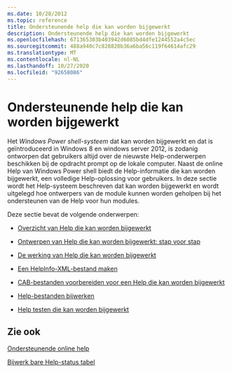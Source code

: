 ```yaml
---
ms.date: 10/28/2012
ms.topic: reference
title: Ondersteunende help die kan worden bijgewerkt
description: Ondersteunende help die kan worden bijgewerkt
ms.openlocfilehash: 671365303b403942d6085bd4dfe1244552a4c5ec
ms.sourcegitcommit: 488a940c7c828820b36a6ba56c119f64614afc29
ms.translationtype: MT
ms.contentlocale: nl-NL
ms.lasthandoff: 10/27/2020
ms.locfileid: "92658086"
---
```

# <a name="supporting-updatable-help"></a>Ondersteunende help die kan worden bijgewerkt

Het *Windows Power shell-systeem* dat kan worden bijgewerkt en dat is geïntroduceerd in Windows 8 en windows server 2012, is zodanig ontworpen dat gebruikers altijd over de nieuwste Help-onderwerpen beschikken bij de opdracht prompt op de lokale computer. Naast de online Help van Windows Power shell biedt de Help-informatie die kan worden bijgewerkt, een volledige Help-oplossing voor gebruikers. In deze sectie wordt het Help-systeem beschreven dat kan worden bijgewerkt en wordt uitgelegd hoe ontwerpers van de module kunnen worden geholpen bij het ondersteunen van de Help voor hun modules.

Deze sectie bevat de volgende onderwerpen:

- [Overzicht van Help die kan worden bijgewerkt](./updatable-help-overview.md)

- [Ontwerpen van Help die kan worden bijgewerkt: stap voor stap](./updatable-help-authoring-step-by-step.md)

- [De werking van Help die kan worden bijgewerkt](./how-updatable-help-works.md)

- [Een HelpInfo-XML-bestand maken](./how-to-create-a-helpinfo-xml-file.md)

- [CAB-bestanden voorbereiden voor een Help die kan worden bijgewerkt](./how-to-prepare-updatable-help-cab-files.md)

- [Help-bestanden bijwerken](./how-to-update-help-files.md)

- [Help testen die kan worden bijgewerkt](./how-to-test-updatable-help.md)

## <a name="see-also"></a>Zie ook

[Ondersteunende online help](./supporting-online-help.md)

[Bijwerk bare Help-status tabel](/windows/deployment/deploy-whats-new)
